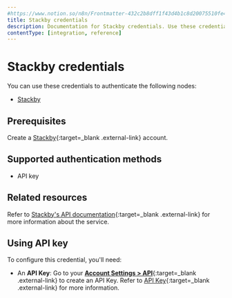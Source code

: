 ```yaml
---
#https://www.notion.so/n8n/Frontmatter-432c2b8dff1f43d4b1c8d20075510fe4
title: Stackby credentials
description: Documentation for Stackby credentials. Use these credentials to authenticate Stackby in n8n, a workflow automation platform.
contentType: [integration, reference]
---
```


# Stackby credentials

You can use these credentials to authenticate the following nodes:

- [Stackby](/integrations/builtin/app-nodes/n8n-nodes-base.stackby/)

## Prerequisites

Create a [Stackby](https://stackby.com/){:target=_blank .external-link} account.

## Supported authentication methods

- API key

## Related resources

Refer to [Stackby's API documentation](https://documenter.getpostman.com/view/27762116/2s9YBxXvCa){:target=_blank .external-link} for more information about the service.

## Using API key

To configure this credential, you'll need:

- An **API Key**: Go to your [**Account Settings > API**](https://www.stackby.com/account){:target=_blank .external-link} to create an API Key. Refer to [API Key](https://help.stackby.com/en/article/95-api-key){:target=_blank .external-link} for more information.

